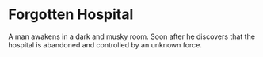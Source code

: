 # Forgotten Hospital

A man awakens in a dark and musky room. Soon after he discovers that the hospital is abandoned and controlled by an unknown force.